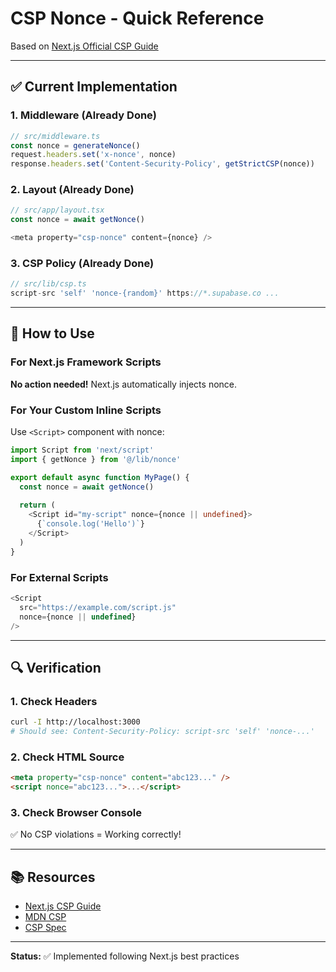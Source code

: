 # CSP Nonce - Quick Reference

Based on [Next.js Official CSP Guide](https://nextjs.org/docs/app/guides/content-security-policy)

---

## ✅ Current Implementation

### 1. Middleware (Already Done)
```typescript
// src/middleware.ts
const nonce = generateNonce()
request.headers.set('x-nonce', nonce)
response.headers.set('Content-Security-Policy', getStrictCSP(nonce))
```

### 2. Layout (Already Done)
```typescript
// src/app/layout.tsx
const nonce = await getNonce()

<meta property="csp-nonce" content={nonce} />
```

### 3. CSP Policy (Already Done)
```typescript
// src/lib/csp.ts
script-src 'self' 'nonce-{random}' https://*.supabase.co ...
```

---

## 🎯 How to Use

### For Next.js Framework Scripts
**No action needed!** Next.js automatically injects nonce.

### For Your Custom Inline Scripts
Use `<Script>` component with nonce:

```typescript
import Script from 'next/script'
import { getNonce } from '@/lib/nonce'

export default async function MyPage() {
  const nonce = await getNonce()
  
  return (
    <Script id="my-script" nonce={nonce || undefined}>
      {`console.log('Hello')`}
    </Script>
  )
}
```

### For External Scripts
```typescript
<Script 
  src="https://example.com/script.js"
  nonce={nonce || undefined}
/>
```

---

## 🔍 Verification

### 1. Check Headers
```bash
curl -I http://localhost:3000
# Should see: Content-Security-Policy: script-src 'self' 'nonce-...'
```

### 2. Check HTML Source
```html
<meta property="csp-nonce" content="abc123..." />
<script nonce="abc123...">...</script>
```

### 3. Check Browser Console
✅ No CSP violations = Working correctly!

---

## 📚 Resources

- [Next.js CSP Guide](https://nextjs.org/docs/app/guides/content-security-policy)
- [MDN CSP](https://developer.mozilla.org/en-US/docs/Web/HTTP/CSP)
- [CSP Spec](https://www.w3.org/TR/CSP3/)

---

**Status:** ✅ Implemented following Next.js best practices

